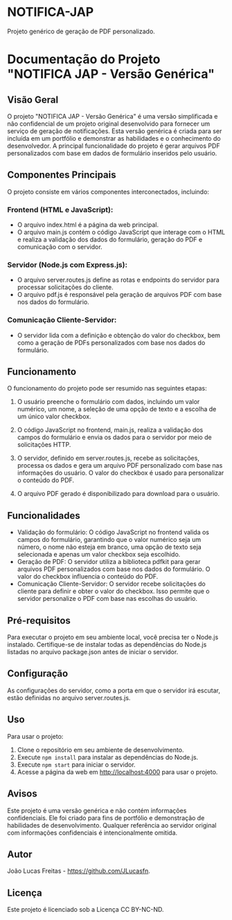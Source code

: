 # NOTIFICA-JAP
Projeto genérico de geração de PDF personalizado.

# Documentação do Projeto "NOTIFICA JAP - Versão Genérica"

## Visão Geral
O projeto "NOTIFICA JAP - Versão Genérica" é uma versão simplificada e não confidencial de um projeto original desenvolvido para fornecer um serviço de geração de notificações. Esta versão genérica é criada para ser incluída em um portfólio e demonstrar as habilidades e o conhecimento do desenvolvedor. A principal funcionalidade do projeto é gerar arquivos PDF personalizados com base em dados de formulário inseridos pelo usuário.

## Componentes Principais
O projeto consiste em vários componentes interconectados, incluindo:

### Frontend (HTML e JavaScript):
- O arquivo index.html é a página da web principal.
- O arquivo main.js contém o código JavaScript que interage com o HTML e realiza a validação dos dados do formulário, geração do PDF e comunicação com o servidor.

### Servidor (Node.js com Express.js):
- O arquivo server.routes.js define as rotas e endpoints do servidor para processar solicitações do cliente.
- O arquivo pdf.js é responsável pela geração de arquivos PDF com base nos dados do formulário.

### Comunicação Cliente-Servidor:
- O servidor lida com a definição e obtenção do valor do checkbox, bem como a geração de PDFs personalizados com base nos dados do formulário.

## Funcionamento
O funcionamento do projeto pode ser resumido nas seguintes etapas:

1. O usuário preenche o formulário com dados, incluindo um valor numérico, um nome, a seleção de uma opção de texto e a escolha de um único valor checkbox.

2. O código JavaScript no frontend, main.js, realiza a validação dos campos do formulário e envia os dados para o servidor por meio de solicitações HTTP.

3. O servidor, definido em server.routes.js, recebe as solicitações, processa os dados e gera um arquivo PDF personalizado com base nas informações do usuário. O valor do checkbox é usado para personalizar o conteúdo do PDF.

4. O arquivo PDF gerado é disponibilizado para download para o usuário.

## Funcionalidades
- Validação do formulário: O código JavaScript no frontend valida os campos do formulário, garantindo que o valor numérico seja um número, o nome não esteja em branco, uma opção de texto seja selecionada e apenas um valor checkbox seja escolhido.
- Geração de PDF: O servidor utiliza a biblioteca pdfkit para gerar arquivos PDF personalizados com base nos dados do formulário. O valor do checkbox influencia o conteúdo do PDF.
- Comunicação Cliente-Servidor: O servidor recebe solicitações do cliente para definir e obter o valor do checkbox. Isso permite que o servidor personalize o PDF com base nas escolhas do usuário.

## Pré-requisitos
Para executar o projeto em seu ambiente local, você precisa ter o Node.js instalado. Certifique-se de instalar todas as dependências do Node.js listadas no arquivo package.json antes de iniciar o servidor.

## Configuração
As configurações do servidor, como a porta em que o servidor irá escutar, estão definidas no arquivo server.routes.js.

## Uso
Para usar o projeto:

1. Clone o repositório em seu ambiente de desenvolvimento.
2. Execute `npm install` para instalar as dependências do Node.js.
3. Execute `npm start` para iniciar o servidor.
4. Acesse a página da web em [http://localhost:4000](http://localhost:4000) para usar o projeto.

## Avisos
Este projeto é uma versão genérica e não contém informações confidenciais. Ele foi criado para fins de portfólio e demonstração de habilidades de desenvolvimento. Qualquer referência ao servidor original com informações confidenciais é intencionalmente omitida.

## Autor
João Lucas Freitas - https://github.com/JLucasfn.

## Licença
Este projeto é licenciado sob a Licença CC BY-NC-ND.
